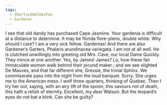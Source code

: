 ```yaml
---
tags:
  - SherlockHolmesFan
  - Gardener
---
```

I see that old dandy has purchased Cape Jasmine. Your gardenia is difficult at a distance to determine. It may be florida flore-pleno, double white. Why should I care? I am a very sick fellow. Gardenias! And there are also Gardener’s Garters, Phalaris arundinacea variegata. I am not at all well. He is clutched unwillingly into greeting old Mrs. Cave, our local Dame Quickly. They mince at one another. Yes, by James! James? Lo, how these fair immaculate women walk behind their jocund maker ; and we see slighted De Mauves, and that far different she, Gressie, the trivial Sphinx. We commiserate pass into the night from the loud banquet. Sorry. She urges me to the American mess. I wolf three-quarters, thinking of Quebec. Then I try her out, saying, with an airy lift of the spoon, this savours not of death, this hath a relish of eternity. Excellent, my dear Watson. But the leopard’s eyes do not bat a blink. Can she be guilty?
